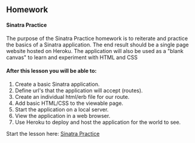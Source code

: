 ## Homework

#### Sinatra Practice

The purpose of the Sinatra Practice homework is to reiterate and practice the basics of a Sinatra application. The end result should be a single page website hosted on Heroku. The application will also be used as a "blank canvas" to learn and experiment with HTML and CSS

#### After this lesson you will be able to:

1. Create a basic Sinatra application.
2. Define url's that the application will accept (routes).
3. Create an individual html/erb file for our route.
4. Add basic HTML/CSS to the viewable page.
5. Start the application on a local server.
6. View the application in a web browser.
8. Use Heroku to deploy and host the application for the world to see.

Start the lesson here: [Sinatra Practice]("https://github.com/Ada-Developers-Academy/daily-curriculum/blob/master/week4/friday/sinatra-practice.md")
